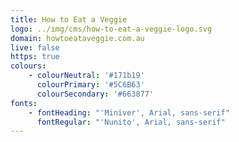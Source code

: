 ```yaml
---
title: How to Eat a Veggie
logo: ../img/cms/how-to-eat-a-veggie-logo.svg
domain: howtoeataveggie.com.au
live: false
https: true
colours:
    - colourNeutral: '#171b19'
      colourPrimary: '#5C6B63'
      colourSecondary: '#663877'
fonts:
    - fontHeading: "'Miniver', Arial, sans-serif"
      fontRegular: "'Nunito', Arial, sans-serif"
---
```

